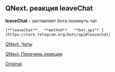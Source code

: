 ## QNext. реакция leaveChat

**leaveChat -** заставляет бота покинуть чат


```plain
[**leaveChat**   **method**   **bot.api** ](https://core.telegram.org/bots/api#leavechat)
```

[QNext. Чаты](/docs-test/_export/admin/chat-about)

[QNext. Перечень реакции](/docs-test/_export/reactions)


  
[Original](https://telegra.ph/QNext-admin-reaction-leaveChat-05-07)